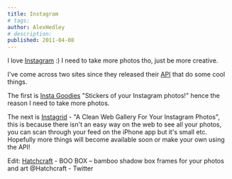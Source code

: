 ```yaml
---
title: Instagram
# tags:
author: AlexHedley
# description: 
published: 2011-04-08
---
```


I love [Instagram](http://instagr.am/) :) I need to take more photos tho, just be more creative.

I've come across two sites since they released their [API](http://instagram.com/developer/) that do some cool things.

The first is [Insta Goodies](http://instagoodies.com/) "Stickers of your Instagram photos!" hence the reason I need to take more photos.

The next is [Instagrid](http://instagrid.me/) - "A Clean Web Gallery For Your Instagram Photos", this is because there isn't an easy way on the web to see all your photos, you can scan through your feed on the iPhone app but it's small etc. Hopefully more things will become available soon or make your own using the API!

Edit: [Hatchcraft](http://hatchcraft.com/) - BOO BOX – bamboo shadow box frames for your photos and art @Hatchcraft - Twitter
